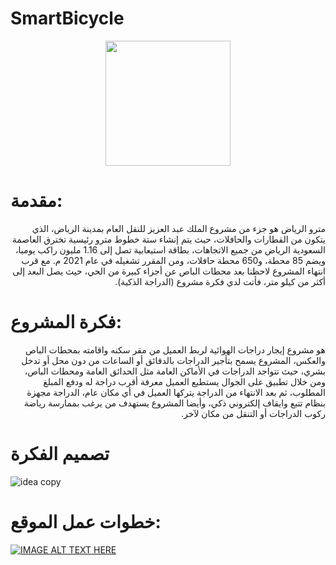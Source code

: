 # SmartBicycle
<div ALIGN="center">
 <img src="https://user-images.githubusercontent.com/104203036/177031347-6cafbb0c-eb8d-4d38-aecd-1e662793490f.png"  width="200px">
</div>

 <h1> مقدمة: </h1>
<p dir="rtl">
مترو الرياض هو جزء من مشروع الملك عبد العزيز للنقل العام بمدينة الرياض، الذي يتكون من القطارات والحافلات، حيث يتم إنشاء ستة خطوط مترو رئيسية تخترق العاصمة السعودية الرياض من جميع الاتجاهات، بطاقة استيعابية تصل إلى 1.16 مليون راكب يوميا، ويضم 85 محطة، و650 محطة حافلات، ومن المقرر تشغيله في عام 2021 م.
       مع قرب انتهاء المشروع لاحظنا بعد محطات الباص عن أجزاء كبيرة من الحي، حيث يصل البعد إلى أكثر من كيلو متر، فأتت لدي فكرة مشروع (الدراجة الذكية).

</p>

<h1> فكرة المشروع:</h1>
<p dir="rtl">
         هو مشروع إيجار دراجات الهوائية لربط العميل من مقر سكنه واقامته بمحطات الباص والعكس، المشروع يسمح بتأجير الدراجات بالدقائق أو الساعات من دون محل أو تدخل بشري، حيث تتواجد الدراجات في الأماكن العامة مثل الحدائق العامة ومحطات الباص، ومن خلال تطبيق على الجوال يستطيع العميل معرفة أقرب دراجة له ودفع المبلغ المطلوب، ثم بعد الانتهاء من الدراجة يتركها العميل في أي مكان عام، الدراجة مجهزة بنظام تتبع وايقاف إلكتروني ذكي، وأيضا المشروع يستهدف من يرغب بممارسة رياضة ركوب الدراجات أو التنقل من مكان لآخر.
</p>

<h1> تصميم الفكرة</h1>

![idea copy](https://user-images.githubusercontent.com/104203036/177031580-529a2ccd-6aae-488e-b99f-d770458dd756.png)


<h1> خطوات عمل الموقع: </h1>

[![IMAGE ALT TEXT HERE](https://user-images.githubusercontent.com/104203036/177032043-f5004295-16a0-40f1-9c5b-6bf64b15eec0.png)
](https://www.youtube.com/embed/-sQ2FLwb1PA)



